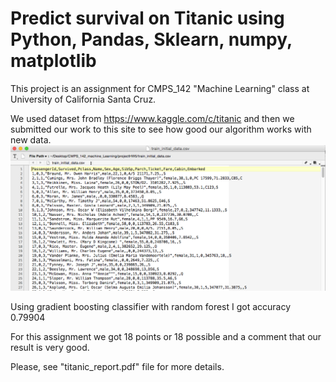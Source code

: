 # Predict survival on Titanic using Python, Pandas, Sklearn, numpy, matplotlib

This project is an assignment for CMPS_142 "Machine Learning" class at University of California Santa Cruz.

We used dataset from https://www.kaggle.com/c/titanic and then we submitted our work to this site to see how good our algorithm works with new data.
![Mockup for feature A](https://github.com/Katy-katy/titanic_machine_learing_python_pandas_sklearn/blob/master/initial_data.png)

Using gradient boosting classifier with random forest I got accuracy 0.79904

For this assignment we got 18 points or 18 possible and a comment that our result is very good.


Please, see "titanic_report.pdf" file for more details.
